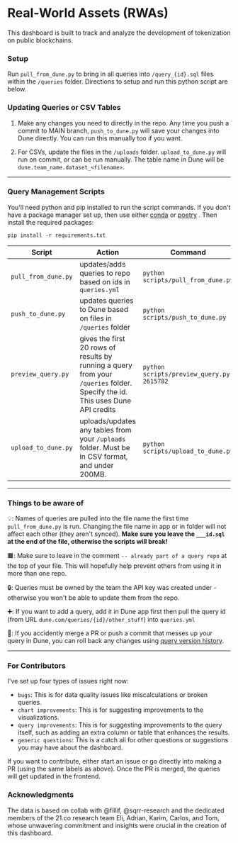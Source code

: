 # Real-World Assets (RWAs)
This dashboard is built to track and analyze the development of tokenization on public blockchains.

### Setup

Run `pull_from_dune.py` to bring in all queries into `/query_{id}.sql` files within the `/queries` folder. Directions to setup and run this python script are below.

### Updating Queries or CSV Tables

1. Make any changes you need to directly in the repo. Any time you push a commit to MAIN branch, `push_to_dune.py` will save your changes into Dune directly. You can run this manually too if you want.

2. For CSVs, update the files in the `/uploads` folder. `upload_to_dune.py` will run on commit, or can be run manually. The table name in Dune will be `dune.team_name.dataset_<filename>`.

---

### Query Management Scripts

You'll need python and pip installed to run the script commands. If you don't have a package manager set up, then use either [conda](https://www.anaconda.com/download) or [poetry](https://python-poetry.org/) . Then install the required packages:

```
pip install -r requirements.txt
```

| Script | Action | Command |
|---|-----------------------------------------------------------------------------------------------------------------------------------------------------------|---|
| `pull_from_dune.py` | updates/adds queries to repo based on ids in `queries.yml` | `python scripts/pull_from_dune.py` |
| `push_to_dune.py` | updates queries to Dune based on files in `/queries` folder | `python scripts/push_to_dune.py` |
| `preview_query.py` | gives the first 20 rows of results by running a query from your `/queries` folder. Specify the id. This uses Dune API credits | `python scripts/preview_query.py 2615782` |
| `upload_to_dune.py` | uploads/updates any tables from your `/uploads` folder. Must be in CSV format, and under 200MB. | `python scripts/upload_to_dune.py` |

---

### Things to be aware of

💡: Names of queries are pulled into the file name the first time `pull_from_dune.py` is run. Changing the file name in app or in folder will not affect each other (they aren't synced). **Make sure you leave the `___id.sql` at the end of the file, otherwise the scripts will break!**

🟧: Make sure to leave in the comment `-- already part of a query repo` at the top of your file. This will hopefully help prevent others from using it in more than one repo.

🔒: Queries must be owned by the team the API key was created under - otherwise you won't be able to update them from the repo.

➕: If you want to add a query, add it in Dune app first then pull the query id (from URL `dune.com/queries/{id}/other_stuff`) into `queries.yml`

🛑: If you accidently merge a PR or push a commit that messes up your query in Dune, you can roll back any changes using [query version history](https://dune.com/docs/app/query-editor/version-history).

---

### For Contributors

I've set up four types of issues right now:
- `bugs`: This is for data quality issues like miscalculations or broken queries.
- `chart improvements`: This is for suggesting improvements to the visualizations.
- `query improvements`: This is for suggesting improvements to the query itself, such as adding an extra column or table that enhances the results.
- `generic questions`: This is a catch all for other questions or suggestions you may have about the dashboard.

If you want to contribute, either start an issue or go directly into making a PR (using the same labels as above). Once the PR is merged, the queries will get updated in the frontend.

### Acknowledgments

The data is based on collab with @fillif, @sqrr-research and the dedicated members of the 21.co research team Eli, Adrian, Karim, Carlos, and Tom, whose unwavering commitment and insights were crucial in the creation of this dashboard.

